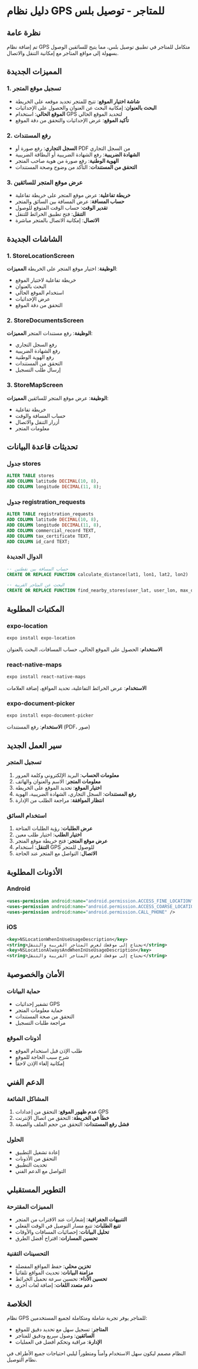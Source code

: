 # دليل نظام GPS للمتاجر - توصيل بلس

## نظرة عامة
تم إضافة نظام GPS متكامل للمتاجر في تطبيق توصيل بلس، مما يتيح للسائقين الوصول بسهولة إلى مواقع المتاجر مع إمكانية التنقل والاتصال.

## المميزات الجديدة

### 1. تسجيل موقع المتجر
- **شاشة اختيار الموقع**: تتيح للمتجر تحديد موقعه على الخريطة
- **البحث بالعنوان**: إمكانية البحث عن العنوان والحصول على الإحداثيات
- **الموقع الحالي**: استخدام GPS لتحديد الموقع الحالي
- **تأكيد الموقع**: عرض الإحداثيات والتحقق من دقة الموقع

### 2. رفع المستندات
- **السجل التجاري**: رفع صورة أو PDF من السجل التجاري
- **الشهادة الضريبية**: رفع الشهادة الضريبية أو البطاقة الضريبية
- **الهوية الوطنية**: رفع صورة من هوية صاحب المتجر
- **التحقق من المستندات**: التأكد من وضوح وصحة المستندات

### 3. عرض موقع المتجر للسائقين
- **خريطة تفاعلية**: عرض موقع المتجر على خريطة تفاعلية
- **حساب المسافة**: عرض المسافة بين السائق والمتجر
- **تقدير الوقت**: حساب الوقت المتوقع للوصول
- **التنقل**: فتح تطبيق الخرائط للتنقل
- **الاتصال**: إمكانية الاتصال بالمتجر مباشرة

## الشاشات الجديدة

### 1. StoreLocationScreen
**الوظيفة**: اختيار موقع المتجر على الخريطة
**المميزات**:
- خريطة تفاعلية لاختيار الموقع
- البحث بالعنوان
- استخدام الموقع الحالي
- عرض الإحداثيات
- التحقق من دقة الموقع

### 2. StoreDocumentsScreen
**الوظيفة**: رفع مستندات المتجر
**المميزات**:
- رفع السجل التجاري
- رفع الشهادة الضريبية
- رفع الهوية الوطنية
- التحقق من المستندات
- إرسال طلب التسجيل

### 3. StoreMapScreen
**الوظيفة**: عرض موقع المتجر للسائقين
**المميزات**:
- خريطة تفاعلية
- حساب المسافة والوقت
- أزرار التنقل والاتصال
- معلومات المتجر

## تحديثات قاعدة البيانات

### جدول stores
```sql
ALTER TABLE stores 
ADD COLUMN latitude DECIMAL(10, 8),
ADD COLUMN longitude DECIMAL(11, 8);
```

### جدول registration_requests
```sql
ALTER TABLE registration_requests 
ADD COLUMN latitude DECIMAL(10, 8),
ADD COLUMN longitude DECIMAL(11, 8),
ADD COLUMN commercial_record TEXT,
ADD COLUMN tax_certificate TEXT,
ADD COLUMN id_card TEXT;
```

### الدوال الجديدة
```sql
-- حساب المسافة بين نقطتين
CREATE OR REPLACE FUNCTION calculate_distance(lat1, lon1, lat2, lon2)

-- البحث عن المتاجر القريبة
CREATE OR REPLACE FUNCTION find_nearby_stores(user_lat, user_lon, max_distance)
```

## المكتبات المطلوبة

### expo-location
```bash
expo install expo-location
```
**الاستخدام**: الحصول على الموقع الحالي، حساب المسافات، البحث بالعنوان

### react-native-maps
```bash
expo install react-native-maps
```
**الاستخدام**: عرض الخرائط التفاعلية، تحديد المواقع، إضافة العلامات

### expo-document-picker
```bash
expo install expo-document-picker
```
**الاستخدام**: رفع المستندات (PDF، صور)

## سير العمل الجديد

### تسجيل المتجر
1. **معلومات الحساب**: البريد الإلكتروني وكلمة المرور
2. **معلومات المتجر**: الاسم والعنوان والهاتف
3. **اختيار الموقع**: تحديد الموقع على الخريطة
4. **رفع المستندات**: السجل التجاري، الشهادة الضريبية، الهوية
5. **انتظار الموافقة**: مراجعة الطلب من الإدارة

### استخدام السائق
1. **عرض الطلبات**: رؤية الطلبات المتاحة
2. **اختيار الطلب**: اختيار طلب معين
3. **عرض موقع المتجر**: فتح خريطة موقع المتجر
4. **التنقل**: استخدام GPS للوصول للمتجر
5. **الاتصال**: التواصل مع المتجر عند الحاجة

## الأذونات المطلوبة

### Android
```xml
<uses-permission android:name="android.permission.ACCESS_FINE_LOCATION" />
<uses-permission android:name="android.permission.ACCESS_COARSE_LOCATION" />
<uses-permission android:name="android.permission.CALL_PHONE" />
```

### iOS
```xml
<key>NSLocationWhenInUseUsageDescription</key>
<string>نحتاج إلى موقعك لعرض المتاجر القريبة والتنقل</string>
<key>NSLocationAlwaysAndWhenInUseUsageDescription</key>
<string>نحتاج إلى موقعك لعرض المتاجر القريبة والتنقل</string>
```

## الأمان والخصوصية

### حماية البيانات
- تشفير إحداثيات GPS
- حماية معلومات المتجر
- التحقق من صحة المستندات
- مراجعة طلبات التسجيل

### أذونات الموقع
- طلب الإذن قبل استخدام الموقع
- شرح سبب الحاجة للموقع
- إمكانية إلغاء الإذن لاحقاً

## الدعم الفني

### المشاكل الشائعة
1. **عدم ظهور الموقع**: التحقق من إعدادات GPS
2. **خطأ في الخريطة**: التحقق من اتصال الإنترنت
3. **فشل رفع المستندات**: التحقق من حجم الملف والصيغة

### الحلول
- إعادة تشغيل التطبيق
- التحقق من الأذونات
- تحديث التطبيق
- التواصل مع الدعم الفني

## التطوير المستقبلي

### المميزات المقترحة
- **التنبيهات الجغرافية**: إشعارات عند الاقتراب من المتجر
- **تتبع الطلبات**: تتبع مسار التوصيل في الوقت الفعلي
- **تحليل البيانات**: إحصائيات المسافات والأوقات
- **تحسين المسارات**: اقتراح أفضل الطرق

### التحسينات التقنية
- **تخزين محلي**: حفظ المواقع المفضلة
- **مزامنة البيانات**: تحديث المواقع تلقائياً
- **تحسين الأداء**: تحسين سرعة تحميل الخرائط
- **دعم متعدد اللغات**: إضافة لغات أخرى

## الخلاصة

نظام GPS للمتاجر يوفر تجربة شاملة ومتكاملة لجميع المستخدمين:
- **المتاجر**: تسجيل سهل مع تحديد دقيق للموقع
- **السائقين**: وصول سريع ودقيق للمتاجر
- **الإدارة**: مراقبة وتحكم أفضل في العمليات

النظام مصمم ليكون سهل الاستخدام وآمناً ومتطوراً ليلبي احتياجات جميع الأطراف في نظام التوصيل. 
